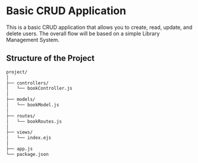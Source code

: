 # Basic CRUD Application

This is a basic CRUD application that allows you to create, read, update, and delete users. The overall flow will be based on a simple Library Management System.

## Structure of the Project

```markdown
project/
│
├── controllers/
│   └── bookController.js
│
├── models/
│   └── bookModel.js
│
├── routes/
│   └── bookRoutes.js
│
├── views/
│   └── index.ejs
│
├── app.js
└── package.json
```
